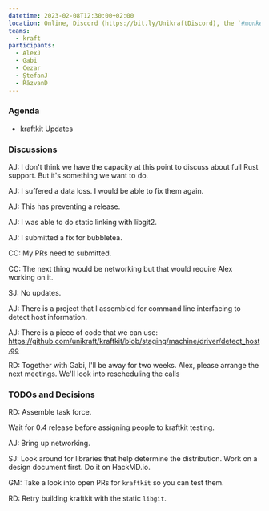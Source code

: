 ```yaml
---
datetime: 2023-02-08T12:30:00+02:00
location: Online, Discord (https://bit.ly/UnikraftDiscord), the `#monkey-business` voice channel
teams:
  - kraft
participants:
  - AlexJ
  - Gabi
  - Cezar
  - ȘtefanJ
  - RăzvanD
---
```


### Agenda

* kraftkit Updates

### Discussions

AJ: I don't think we have the capacity at this point to discuss about full Rust support.
But it's something we want to do.

AJ: I suffered a data loss.
I would be able to fix them again.

AJ: This has preventing a release.

AJ: I was able to do static linking with libgit2.

AJ: I submitted a fix for bubbletea.

CC: My PRs need to submitted.

CC: The next thing would be networking but that would require Alex working on it.

SJ: No updates.

AJ: There is a project that I assembled for command line interfacing to detect host information.

AJ: There is a piece of code that we can use: https://github.com/unikraft/kraftkit/blob/staging/machine/driver/detect_host.go

RD: Together with Gabi, I'll be away for two weeks.
Alex, please arrange the next meetings.
We'll look into rescheduling the calls 

### TODOs and Decisions

RD: Assemble task force.

Wait for 0.4 release before assigning people to kraftkit testing.

AJ: Bring up networking.

SJ: Look around for libraries that help determine the distribution.
Work on a design document first.
Do it on HackMD.io.

GM: Take a look into open PRs for `kraftkit` so you can test them.

RD: Retry building kraftkit with the static `libgit`.

